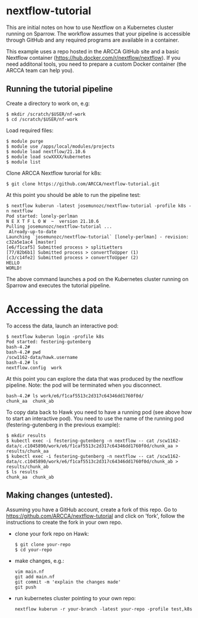 # nextflow-tutorial

This are initial notes on how to use Nextflow on a Kubernetes cluster running on Sparrow.
The workflow assumes that your pipeline is accessible through GitHub and any required
programs are available in a container.

This example uses a repo hosted in the ARCCA GitHub site and a basic Nextflow container
(https://hub.docker.com/r/nextflow/nextflow). If you need additonal tools, you need
to prepare a custom Docker container (the ARCCA team can help you).


## Running the tutorial pipeline

Create a directory to work on, e.g:
```
$ mkdir /scratch/$USER/nf-work
$ cd /scratch/$USER/nf-work
```

Load required files:
```
$ module purge
$ module use /apps/local/modules/projects
$ module load nextflow/21.10.6
$ module load scwXXXX/kubernetes
$ module list
```

Clone ARCCA Nextflow turorial for k8s:
```
$ git clone https://github.com/ARCCA/nextflow-tutorial.git
```

At this point you should be able to run the pipeline test:
```
$ nextflow kuberun -latest josemunozc/nextflow-tutorial -profile k8s -n nextflow
Pod started: lonely-perlman
N E X T F L O W  ~  version 21.10.6
Pulling josemunozc/nextflow-tutorial ...
 Already-up-to-date
Launching `josemunozc/nextflow-tutorial` [lonely-perlman] - revision: c32a5e1ac4 [master]
[e6/f1caf5] Submitted process > splitLetters
[77/82b6b1] Submitted process > convertToUpper (1)
[c3/c14fe2] Submitted process > convertToUpper (2)
HELLO
WORLD!
```

The above command launches a pod on the Kubernetes cluster running on Sparrow and executes
the tutorial pipeline.


# Accessing the data
To access the data, launch an interactive pod:
```
$ nextflow kuberun login -profile k8s
Pod started: festering-gutenberg
bash-4.2#
bash-4.2# pwd
/scw1162-data/hawk.username
bash-4.2# ls
nextflow.config  work
```

At this point you can explore the data that was produced by the nextflow pipeline.
Note: the pod will be terminated when you disconnect.
```
bash-4.2# ls work/e6/f1caf5513c2d317c64346dd1760f0d/
chunk_aa  chunk_ab
```

To copy data back to Hawk you need to have a running pod (see above how to start an
interactive pod). You need to use the name of the running pod (festering-gutenberg in
the previous example):
```
$ mkdir results
$ kubectl exec -i festering-gutenberg -n nextflow -- cat /scw1162-data/c.c1045890/work/e6/f1caf5513c2d317c64346dd1760f0d/chunk_aa > results/chunk_aa
$ kubectl exec -i festering-gutenberg -n nextflow -- cat /scw1162-data/c.c1045890/work/e6/f1caf5513c2d317c64346dd1760f0d/chunk_ab > results/chunk_ab
$ ls results
chunk_aa  chunk_ab
```

## Making changes (untested).
Assuming you have a GitHub account, create a fork of this repo. Go to 
https://github.com/ARCCA/nextflow-tutorial  and click on 'fork', follow the 
instructions to create the fork in your own repo.

- clone your fork repo on Hawk:
  ```
  $ git clone your-repo
  $ cd your-repo
  ```

- make changes, e.g.:
  ```
  vim main.nf
  git add main.nf
  git commit -m 'explain the changes made'
  git push
  ```

- run kubernetes cluster pointing to your own repo:
  ```
  nextflow kuberun -r your-branch -latest your-repo -profile test,k8s
  ```

